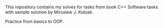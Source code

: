 This repository contains my solves for tasks from book
C++ Software tasks with sample solution by Miroslaw J. Kubiak.

Practice from basics to OOP.
